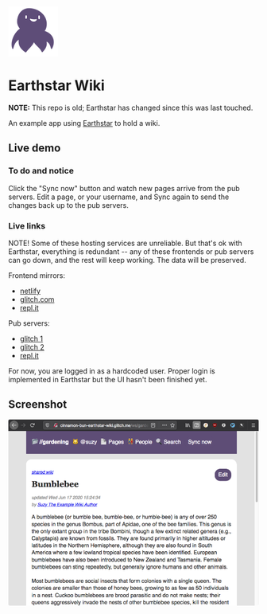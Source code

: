 ![](img/earthstar-logo-small.png)

# Earthstar Wiki

**NOTE:** This repo is old; Earthstar has changed since this was last touched.


An example app using [Earthstar](https://github.com/cinnamon-bun/earthstar) to hold a wiki.

## Live demo

### To do and notice

Click the "Sync now" button and watch new pages arrive from the pub servers.  Edit a page, or your username, and Sync again to send the changes back up to the pub servers.

### Live links

NOTE!  Some of these hosting services are unreliable.  But that's ok with Earthstar, everything is redundant -- any of these frontends or pub servers can go down, and the rest will keep working.  The data will be preserved.

Frontend mirrors:
* [netlify](https://earthstar-wiki.netlify.app/)
* [glitch.com](https://cinnamon-bun-earthstar-wiki.glitch.me/)
* [repl.it](https://earthstar-wiki--rabbitface.repl.co/)

Pub servers:
* [glitch 1](https://cinnamon-bun-earthstar-pub3.glitch.me/)
* [glitch 2](https://cinnamon-bun-earthstar-pub4.glitch.me/)
* [repl.it](https://earthstar-pub--rabbitface.repl.co/)

For now, you are logged in as a hardcoded user.  Proper login is implemented in Earthstar but the UI hasn't been finished yet.

## Screenshot

![](img/screenshot.png)
